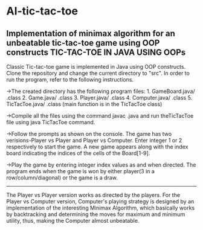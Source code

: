 # AI-tic-tac-toe
Implementation of minimax algorithm for an unbeatable tic-tac-toe game using OOP constructs
TIC-TAC-TOE IN JAVA USING OOPs
--------------------------------------------------------------------------------------------------------------------------------------------------------------------

Classic Tic-tac-toe game is implemented in Java using OOP constructs. Clone the repository and change the current directory to "src". In order to run the program, refer to the following instructions.

->The created directory has the following program files:
	1. GameBoard.java/ .class
	2. Game.java/ .class
	3. Player.java/ .class
	4. Computer.java/ .class
	5. TicTacToe.java/ .class
	(main function is in the TicTacToe class)

->Compile all the files using the command javac <filename>.java and run theTicTacToe file using  java TicTacToe command.

->Follow the prompts as shown on the console. The game has two verisions-Player vs Player and 	Player vs Computer. Enter integer 1 or 2 respectively to start the game. A new game appears 	along with the index board indicating the indices of the cells of the Board[1-9].

->Play the game by entering integer index values as and when directed. The program ends when the 	game is won by either player(3 in a row/column/diagonal) or the game is a draw. 

--------------------------------------------------------------------------------------------------------------------------------------------------------------------
			
The Player vs Player version works as directed by the players. For the Player vs Computer version, Computer's playing strategy is designed by an implementation of the interesting Minimax Algorithm, which basically works by backtracking and determining the moves for maximum and minimum utility, thus, making the Computer almost unbeatable.

